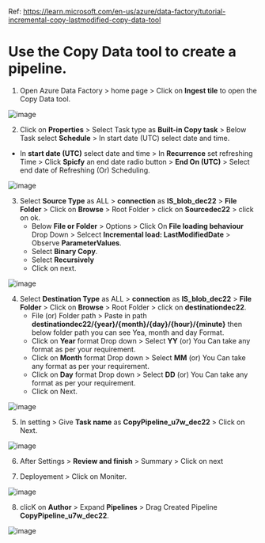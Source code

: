 Ref: https://learn.microsoft.com/en-us/azure/data-factory/tutorial-incremental-copy-lastmodified-copy-data-tool

# Use the Copy Data tool to create a pipeline.

1. Open Azure Data Factory > home page > Click on **Ingest tile** to open the Copy Data tool.

![image](https://user-images.githubusercontent.com/20516321/211182064-86b55df4-95b9-44ca-9ff8-e7162326c7f3.png)

2. Click on **Properties** > Select Task type as **Built-in Copy task** > Below Task select **Schedule** > In start date (UTC) select date and time.

  * In **start date (UTC)** select date and time > In **Recurrence** set refreshing Time > Click **Spicfy** an end date radio button > **End On (UTC)** > Select end date 
    of Refreshing (Or) Scheduling.

![image](https://user-images.githubusercontent.com/20516321/211182803-c63e1318-5a10-4f3b-bb7f-7b833a5507d9.png)

3. Select **Source Type** as ALL > **connection** as **IS_blob_dec22** > **File Folder** > Click on **Browse** > Root Folder > click on **Sourcedec22** > click on ok.
   * Below **File or Folder** > Options > Click On **File loading behaviour** Drop Down > Selcect **Incremental load: LastModifiedDate** > Observe **ParameterValues**. 
   * Select **Binary Copy**.
   * Select **Recursively**
   * Click on next.

![image](https://user-images.githubusercontent.com/20516321/211183601-a5c0e277-1e6b-4216-90c0-dc25fb8d5326.png)


4. Select **Destination Type** as ALL > **connection** as **IS_blob_dec22** > **File Folder** > Click on **Browse** > Root Folder > click on **destinationdec22**.
   * File (or) Folder path > Paste in path **destinationdec22/{year}/{month}/{day}/{hour}/{minute}** then below folder path you can see Yea, month and day Format.
   * Click on **Year** format Drop down > Select **YY** (or) You Can take any format as per your requirement.
   * Click on **Month** format Drop down > Select **MM** (or) You Can take any format as per your requirement.
   * Click on **Day** format Drop down > Select **DD** (or) You Can take any format as per your requirement.
   * Click on Next.

![image](https://user-images.githubusercontent.com/20516321/211186208-35580b73-b829-4701-a0f5-3ccec5efb99d.png)


5. In setting > Give **Task name** as **CopyPipeline_u7w_dec22** > Click on Next.

![image](https://user-images.githubusercontent.com/20516321/211186311-af922da6-d3e4-45b8-ace0-b379267107c3.png)


6. After Settings > **Review and finish** > Summary > Click on next 

7. Deployement > Click on Moniter.

![image](https://user-images.githubusercontent.com/20516321/211186807-2c852e48-0c37-45b4-8a03-791c0a8cf58a.png)

8. clicK on **Author** > Expand **Pipelines** > Drag Created Pipeline **CopyPipeline_u7w_dec22**.

![image](https://user-images.githubusercontent.com/20516321/211186922-fc7e8b9c-a902-42fd-9731-a8a40c566030.png)


















